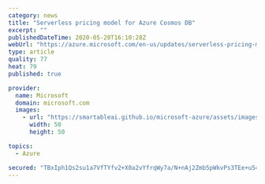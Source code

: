 ```yaml
---
category: news
title: "Serverless pricing model for Azure Cosmos DB"
excerpt: ""
publishedDateTime: 2020-05-20T16:10:28Z
webUrl: "https://azure.microsoft.com/en-us/updates/serverless-pricing-model-for-azure-cosmos-db/"
type: article
quality: 77
heat: 79
published: true

provider:
  name: Microsoft
  domain: microsoft.com
  images:
    - url: "https://smartableai.github.io/microsoft-azure/assets/images/organizations/microsoft.com-50x50.jpg"
      width: 50
      height: 50

topics:
  - Azure

secured: "TBxIph1Qs2su1a7VfTYfv2+X0a2vYfrqWy7a/N+nAj2Zmb5pWkvPs3TEe+u549tMbHq2sdwoBSqH0Mk7LWfyVL+fbaGQhXPV5DD12BOQAhum3sEnETCCWfSonyqkfQR6FCvuozHlrghPftP9oVtfrcHP7rvhUIYYanE2x1Yv0HVN21aHSEYJhjNp+ZgBLmgvM2veuVIHLQawDvnlRKgBjM2XayOeXhtDBEbNg9FUytwSFJ2lPgo/pZiDsS/+i8ktIyQ9lWPg0YGBvrav/CBJMqGv7iUCR6bd2fcarmITTyvNVpAAIBIR5rQrpdHncUaGEPjDqIm+8q+wV7z4cRHy0A==;GKtUq1BvnS+5F55IYCiwdQ=="
---
```


